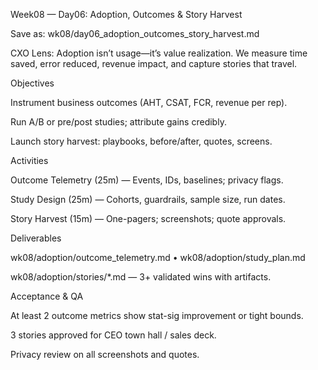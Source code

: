Week08 — Day06: Adoption, Outcomes & Story Harvest

Save as: wk08/day06_adoption_outcomes_story_harvest.md

CXO Lens: Adoption isn’t usage—it’s value realization. We measure time saved, error reduced, revenue impact, and capture stories that travel.

Objectives

Instrument business outcomes (AHT, CSAT, FCR, revenue per rep).

Run A/B or pre/post studies; attribute gains credibly.

Launch story harvest: playbooks, before/after, quotes, screens.

Activities

Outcome Telemetry (25m) — Events, IDs, baselines; privacy flags.

Study Design (25m) — Cohorts, guardrails, sample size, run dates.

Story Harvest (15m) — One-pagers; screenshots; quote approvals.

Deliverables

wk08/adoption/outcome_telemetry.md • wk08/adoption/study_plan.md

wk08/adoption/stories/*.md — 3+ validated wins with artifacts.

Acceptance & QA

At least 2 outcome metrics show stat-sig improvement or tight bounds.

3 stories approved for CEO town hall / sales deck.

Privacy review on all screenshots and quotes.
